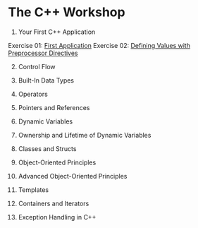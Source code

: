 # The C++ Workshop

1. Your First C++ Application

  Exercise 01: [First Application](Exercise01/firstApplication.cpp)
  Exercise 02: [Defining Values with Preprocessor Directives](Exercise02/main.cpp)

2. Control Flow

3. Built-In Data Types

4. Operators

5. Pointers and References

6. Dynamic Variables

7. Ownership and Lifetime of Dynamic Variables

8. Classes and Structs

9. Object-Oriented Principles

10. Advanced Object-Oriented Principles

11. Templates

12. Containers and Iterators

13. Exception Handling in C++

